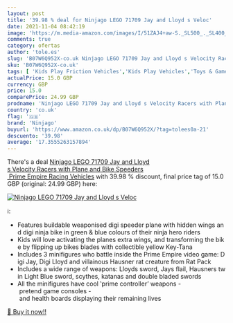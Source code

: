 ```yaml
---
layout: post
title: '39.98 % deal for Ninjago LEGO 71709 Jay and Lloyd s Veloc'
date: 2021-11-04 08:42:19
image: 'https://m.media-amazon.com/images/I/51ZAJ4+aw-S._SL500_._SL400_.jpg'
comments: true
category: ofertas
author: 'tole.es'
slug: 'B07W6Q952X-co.uk Ninjago LEGO 71709 Jay and Lloyd s Velocity Racers with...'
sku: 'B07W6Q952X-co.uk'
tags: [ 'Kids Play Friction Vehicles','Kids Play Vehicles','Toys & Games','Toys Store','lego','ninjago', ]
actualPrice: 15.0 GBP
currency: GBP
price: 15.0
comparePrice: 24.99 GBP
prodname: 'Ninjago LEGO 71709 Jay and Lloyd s Velocity Racers with Plane and Bike Speeders  Prime Empire Racing Vehicles'
country: 'co.uk'
flag: '🇬🇧'
brand: 'Ninjago'
buyurl: 'https://www.amazon.co.uk/dp/B07W6Q952X/?tag=tolees0a-21'
descuento: '39.98'
average: '17.3555263157894'
---
```


There's a deal [Ninjago LEGO 71709 Jay and Lloyd s Velocity Racers with Plane and Bike Speeders  Prime Empire Racing Vehicles](https://www.amazon.co.uk/dp/B07W6Q952X/?tag=tolees0a-21)  with  39.98 % discount, final price tag of  15.0 GBP (original: 24.99 GBP) here:

[![Ninjago LEGO 71709 Jay and Lloyd s Veloc](https://m.media-amazon.com/images/I/51ZAJ4+aw-S._SL500_._SL400_.jpg)](https://www.amazon.co.uk/dp/B07W6Q952X/?tag=tolees0a-21)

ℹ️:

- Features buildable weaponised digi speeder plane with hidden wings and digi ninja bike in green & blue colours of their ninja hero riders
- Kids will love activating the planes extra wings, and transforming the bike by flipping up bikes blades with collectible yellow Key-Tana
- Includes 3 minifigures who battle inside the Prime Empire video game: Digi Jay, Digi Lloyd and villainous Hausner rat creature from Rat Pack
- Includes a wide range of weapons: Lloyds sword, Jays flail, Hausners twin Light Blue sword, scythes, katanas and double bladed swords
- All the minifigures have cool ‛prime controller’ weapons - pretend game consoles - and health boards displaying their remaining lives

[🛒 Buy it now!!](https://www.amazon.co.uk/dp/B07W6Q952X/?tag=tolees0a-21)
